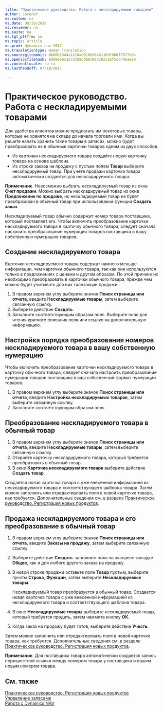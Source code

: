```yaml
---
title: "Практическое руководство. Работа с нескладируемыми товарами"
author: SorenGP
ms.custom: na
ms.date: 09/29/2016
ms.reviewer: na
ms.suite: na
ms.tgt_pltfrm: na
ms.topic: article
ms.prod: dynamics-nav-2017
ms.translationtype: Human Translation
ms.sourcegitcommit: 6b60b1344a1e18ad91863046110df880f75f7c04
ms.openlocfilehash: 6d99e06c167d3b86db97883c02c8bf5cd746ae10
ms.contentlocale: ru-ru
ms.lasthandoff: 07/19/2017

---
```


# Практическое руководство. Работа с нескладируемыми товарами
Для удобства клиентов можно предлагать им некоторые товары, которые не хранятся на складе до начала торговли ими. Когда вы решите начать хранить такие товары в запасах, можно будет преобразовать их в обычные карточки товаров одним из двух способов.

- Из карточки нескладируемого товара создайте новую карточку товара на основе шаблона.
- Из строки заказа на продажу с пустым полем **Товар** выберите нескладируемый товар. При учете продажи карточка товара автоматически создается для нескладируемого товара.

**Примечание**. Невозможно выбрать нескладируемый товар из окна **Счет продажи**. Можно выбрать нескладируемый товар из окна **Предложение по продаже**, но нескладируемый товар не будет преобразован в обычный товар при использовании функции **Создать заказ**.

Нескладируемый товар обычно содержит номер товара поставщика, который поставляет его. Чтобы включить преобразование карточки нескладируемого товара в карточку обычного товара, следует сначала настроить преобразование нумерации товаров поставщика в вашу собственную нумерацию товаров.   

## Создание нескладируемого товара
Карточки нескладируемого товара содержат намного меньше информации, чем карточки обычного товара, так как они используются только в предложениях с ценами и другим образом. По этой причине их необходимо преобразовать в карточки обычного товара, прежде чем можно будет учитывать для них транзакции продажи.

1. В правом верхнем углу выберите значок **Поиск страницы или отчета**, введите **Нескладируемые товары**, затем выберите связанную ссылку.
2. Выберите действие **Создать**.
2. Заполните соответствующим образом поля. Выберите поле для чтения краткого описания поля или ссылки на дополнительную информацию.

## Настройка порядка преобразования номеров нескладируемого товара в вашу собственную нумерацию  
Чтобы включить преобразование карточки нескладируемого товара в карточку обычного товара, следует сначала настроить преобразование нумерации товаров поставщика в ваш собственный формат нумерации товаров.

1. В правом верхнем углу выберите значок **Поиск страницы или отчета**, введите **Настройка нескладируемых товаров**, затем выберите связанную ссылку.
2. Заполните соответствующим образом поля.

## Преобразование нескладируемого товара в обычный товар
1. В правом верхнем углу выберите значок **Поиск страницы или отчета**, введите **Нескладируемые товары**, затем выберите связанную ссылку.
2. Откройте карточку нескладируемого товара, который требуется преобразовать в обычный товар.
3. В окне **Карточка нескладируемого товара** выберите действие **Создать товар**.

Создается новая карточка товара с уже внесенной информацией из нескладируемого товара и соответствующего шаблона товара. Затем можно заполнить или отредактировать поля в новой карточке товара, как требуется. Дополнительные сведения см. в разделе [Практическое руководство. Регистрация новых продуктов](inventory-how-register-new-products.md).

## Продажа нескладируемого товара и его преобразование в обычный товар
1. В правом верхнем углу выберите значок **Поиск страницы или отчета**, введите **Заказы на продажу**, затем выберите связанную ссылку.
2. Выберите действие **Создать**. заполните поля на экспресс-вкладке **Общее**, как и для любого другого заказа на продажу.
3. В новой строке продажи оставьте поле **Товар** пустым, выберите пункты **Строка**, **Функции**, затем выберите **Нескладируемые товары**.

    Нескладируемый товар преобразуется в обычный товар. Создается новая карточка товара с уже внесенной информацией из нескладируемого товара и соответствующего шаблона товара.
4. В окне **Нескладируемые товары** выберите нескладируемый товар, который требуется продать, затем нажмите кнопку **ОК**.
5. Когда заказ на продажу будет готов, выберите действие **Учесть**.

Затем можно заполнить или отредактировать поля в новой карточке товара, как требуется. Дополнительные сведения см. в разделе [Практическое руководство. Регистрация новых продуктов](inventory-how-register-new-products.md).

**Примечание**. Для поставщика товара автоматически создается запись перекрестной ссылки между номером товара у поставщика и вашим новым номером товара.

## См. также
[Практическое руководство. Регистрация новых продуктов](inventory-how-register-new-products.md)  
[Управление запасами](inventory-manage-inventory.md)  
[Работа с Dynamics NAV](ui-work-product.md)

